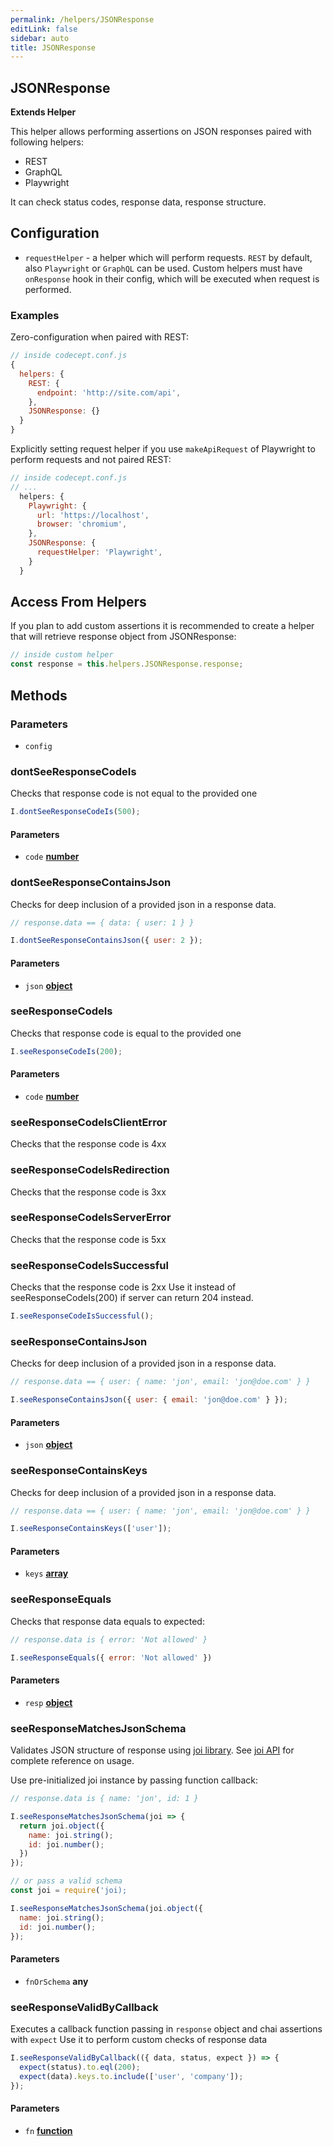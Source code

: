 ```yaml
---
permalink: /helpers/JSONResponse
editLink: false
sidebar: auto
title: JSONResponse
---
```


<!-- Generated by documentation.js. Update this documentation by updating the source code. -->

## JSONResponse

**Extends Helper**

This helper allows performing assertions on JSON responses paired with following helpers:

-   REST
-   GraphQL
-   Playwright

It can check status codes, response data, response structure.

## Configuration

-   `requestHelper` - a helper which will perform requests. `REST` by default, also `Playwright` or `GraphQL` can be used. Custom helpers must have `onResponse` hook in their config, which will be executed when request is performed.

### Examples

Zero-configuration when paired with REST:

```js
// inside codecept.conf.js
{
  helpers: {
    REST: {
      endpoint: 'http://site.com/api',
    },
    JSONResponse: {}
  }
}
```

Explicitly setting request helper if you use `makeApiRequest` of Playwright to perform requests and not paired REST:

```js
// inside codecept.conf.js
// ...
  helpers: {
    Playwright: {
      url: 'https://localhost',
      browser: 'chromium',
    },
    JSONResponse: {
      requestHelper: 'Playwright',
    }
  }
```

## Access From Helpers

If you plan to add custom assertions it is recommended to create a helper that will retrieve response object from JSONResponse:

```js
// inside custom helper
const response = this.helpers.JSONResponse.response;
```

## Methods

### Parameters

-   `config`   

### dontSeeResponseCodeIs

Checks that response code is not equal to the provided one

```js
I.dontSeeResponseCodeIs(500);
```

#### Parameters

-   `code` **[number][1]** 

### dontSeeResponseContainsJson

Checks for deep inclusion of a provided json in a response data.

```js
// response.data == { data: { user: 1 } }

I.dontSeeResponseContainsJson({ user: 2 });
```

#### Parameters

-   `json` **[object][2]**  

### seeResponseCodeIs

Checks that response code is equal to the provided one

```js
I.seeResponseCodeIs(200);
```

#### Parameters

-   `code` **[number][1]** 

### seeResponseCodeIsClientError

Checks that the response code is 4xx

### seeResponseCodeIsRedirection

Checks that the response code is 3xx

### seeResponseCodeIsServerError

Checks that the response code is 5xx

### seeResponseCodeIsSuccessful

Checks that the response code is 2xx
Use it instead of seeResponseCodeIs(200) if server can return 204 instead.

```js
I.seeResponseCodeIsSuccessful();
```

### seeResponseContainsJson

Checks for deep inclusion of a provided json in a response data.

```js
// response.data == { user: { name: 'jon', email: 'jon@doe.com' } }

I.seeResponseContainsJson({ user: { email: 'jon@doe.com' } });
```

#### Parameters

-   `json` **[object][2]**  

### seeResponseContainsKeys

Checks for deep inclusion of a provided json in a response data.

```js
// response.data == { user: { name: 'jon', email: 'jon@doe.com' } }

I.seeResponseContainsKeys(['user']);
```

#### Parameters

-   `keys` **[array][3]**  

### seeResponseEquals

Checks that response data equals to expected:

```js
// response.data is { error: 'Not allowed' }

I.seeResponseEquals({ error: 'Not allowed' })
```

#### Parameters

-   `resp` **[object][2]** 

### seeResponseMatchesJsonSchema

Validates JSON structure of response using [joi library][4].
See [joi API][5] for complete reference on usage.

Use pre-initialized joi instance by passing function callback:

```js
// response.data is { name: 'jon', id: 1 }

I.seeResponseMatchesJsonSchema(joi => {
  return joi.object({
    name: joi.string();
    id: joi.number();
  })
});

// or pass a valid schema
const joi = require('joi);

I.seeResponseMatchesJsonSchema(joi.object({
  name: joi.string();
  id: joi.number();
});
```

#### Parameters

-   `fnOrSchema` **any** 

### seeResponseValidByCallback

Executes a callback function passing in `response` object and chai assertions with `expect`
Use it to perform custom checks of response data

```js
I.seeResponseValidByCallback(({ data, status, expect }) => {
  expect(status).to.eql(200);
  expect(data).keys.to.include(['user', 'company']);
});
```

#### Parameters

-   `fn` **[function][6]** 

[1]: https://developer.mozilla.org/docs/Web/JavaScript/Reference/Global_Objects/Number

[2]: https://developer.mozilla.org/docs/Web/JavaScript/Reference/Global_Objects/Object

[3]: https://developer.mozilla.org/docs/Web/JavaScript/Reference/Global_Objects/Array

[4]: https://joi.dev

[5]: https://joi.dev/api/

[6]: https://developer.mozilla.org/docs/Web/JavaScript/Reference/Statements/function
